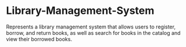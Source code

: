 # Library-Management-System
Represents a library management system that allows users to register, borrow, and return books, as well as search for books in the catalog and view their borrowed books.
